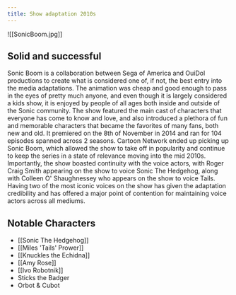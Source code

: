 ```yaml
---
title: Show adaptation 2010s
---
```


![[SonicBoom.jpg]]

## Solid and successful 

Sonic Boom is a collaboration between Sega of America and OuiDol productions to create what is considered one of, if not, the best entry into the media adaptations. The animation was cheap and good enough to pass in the eyes of pretty much anyone, and even though it is largely considered a kids show, it is enjoyed by people of all ages both inside and outside of the Sonic community. The show featured the main cast of characters that everyone has come to know and love, and also introduced a plethora of fun and memorable characters that became the favorites of many fans, both new and old. It premiered on the 8th of November in 2014 and ran for 104 episodes spanned across 2 seasons. Cartoon Network ended up picking up Sonic Boom, which allowed the show to take off in popularity and continue to keep the series in a state of relevance moving into the mid 2010s. Importantly, the show boasted continuity with the voice actors, with Roger Craig Smith appearing on the show to voice Sonic The Hedgehog, along with Colleen O' Shaughnessey who appears on the show to voice Tails. Having two of the most iconic voices on the show has given the adaptation credibility and has offered a major point of contention for maintaining voice actors across all mediums.

## Notable Characters

- [[Sonic The Hedgehog]]
- [[Miles 'Tails' Prower]]
- [[Knuckles the Echidna]]
- [[Amy Rose]]
- [[Ivo Robotnik]]
- Sticks the Badger
- Orbot & Cubot

